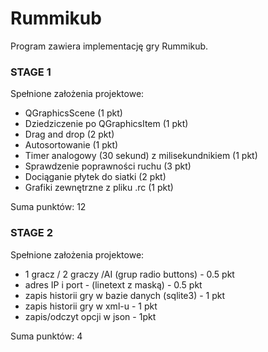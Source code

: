 # Rummikub

Program zawiera implementację gry Rummikub.

### STAGE 1

Spełnione założenia projektowe:
 - QGraphicsScene (1 pkt)
 - Dziedziczenie po QGraphicsItem (1 pkt)
 - Drag and drop (2 pkt)
 - Autosortowanie (1 pkt)
 - Timer analogowy (30 sekund) z milisekundnikiem (1 pkt)
 - Sprawdzenie poprawności ruchu (3 pkt)
 - Dociąganie płytek do siatki (2 pkt)
 - Grafiki zewnętrzne z pliku .rc (1 pkt)

Suma punktów: 12

### STAGE 2

Spełnione założenia projektowe:
 - 1 gracz / 2 graczy /AI (grup radio buttons) - 0.5 pkt
 - adres IP i port - (linetext z maską) - 0.5 pkt
 - zapis historii gry w bazie danych (sqlite3) - 1 pkt
 - zapis historii gry w xml-u - 1 pkt
 - zapis/odczyt opcji w json - 1pkt 
 
 Suma punktów: 4
 
 